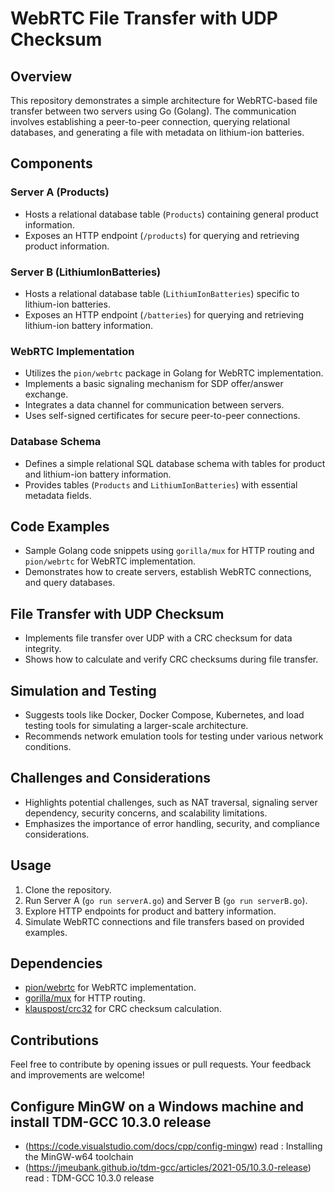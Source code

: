 # WebRTC File Transfer with UDP Checksum

## Overview

This repository demonstrates a simple architecture for WebRTC-based file transfer between two servers using Go (Golang). The communication involves establishing a peer-to-peer connection, querying relational databases, and generating a file with metadata on lithium-ion batteries.

## Components

### Server A (Products)

- Hosts a relational database table (`Products`) containing general product information.
- Exposes an HTTP endpoint (`/products`) for querying and retrieving product information.

### Server B (LithiumIonBatteries)

- Hosts a relational database table (`LithiumIonBatteries`) specific to lithium-ion batteries.
- Exposes an HTTP endpoint (`/batteries`) for querying and retrieving lithium-ion battery information.

### WebRTC Implementation

- Utilizes the `pion/webrtc` package in Golang for WebRTC implementation.
- Implements a basic signaling mechanism for SDP offer/answer exchange.
- Integrates a data channel for communication between servers.
- Uses self-signed certificates for secure peer-to-peer connections.

### Database Schema

- Defines a simple relational SQL database schema with tables for product and lithium-ion battery information.
- Provides tables (`Products` and `LithiumIonBatteries`) with essential metadata fields.

## Code Examples

- Sample Golang code snippets using `gorilla/mux` for HTTP routing and `pion/webrtc` for WebRTC implementation.
- Demonstrates how to create servers, establish WebRTC connections, and query databases.

## File Transfer with UDP Checksum

- Implements file transfer over UDP with a CRC checksum for data integrity.
- Shows how to calculate and verify CRC checksums during file transfer.

## Simulation and Testing

- Suggests tools like Docker, Docker Compose, Kubernetes, and load testing tools for simulating a larger-scale architecture.
- Recommends network emulation tools for testing under various network conditions.

## Challenges and Considerations

- Highlights potential challenges, such as NAT traversal, signaling server dependency, security concerns, and scalability limitations.
- Emphasizes the importance of error handling, security, and compliance considerations.

## Usage

1. Clone the repository.
2. Run Server A (`go run serverA.go`) and Server B (`go run serverB.go`).
3. Explore HTTP endpoints for product and battery information.
4. Simulate WebRTC connections and file transfers based on provided examples.

## Dependencies

- [pion/webrtc](https://github.com/pion/webrtc) for WebRTC implementation.
- [gorilla/mux](https://github.com/gorilla/mux) for HTTP routing.
- [klauspost/crc32](https://github.com/klauspost/crc32) for CRC checksum calculation.

## Contributions

Feel free to contribute by opening issues or pull requests. Your feedback and improvements are welcome!

## Configure MinGW on a Windows machine and install TDM-GCC 10.3.0 release

- (https://code.visualstudio.com/docs/cpp/config-mingw) read : Installing the MinGW-w64 toolchain
- (https://jmeubank.github.io/tdm-gcc/articles/2021-05/10.3.0-release) read : TDM-GCC 10.3.0 release